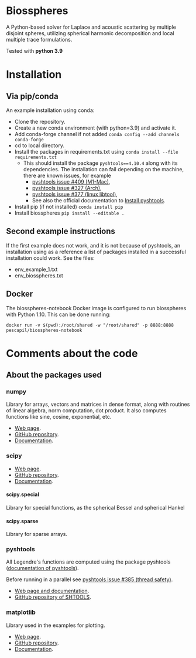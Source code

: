 # Biosspheres

A Python-based solver for Laplace and acoustic scattering by multiple disjoint spheres, utilizing spherical harmonic decomposition and local multiple trace formulations.

Tested with **python 3.9**

# Installation

## Via pip/conda

An example installation using conda:
- Clone the repository.
- Create a new conda environment (with python=3.9) and activate it.
- Add conda-forge channel if not added
`conda config --add channels conda-forge`
- cd to local directory.
- Install the packages in requirements.txt using
`conda install --file requirements.txt`
    - This should install the package `pyshtools==4.10.4` along with its 
dependencies. The installation
can fail depending on the machine, there are known issues, for example
      - [pyshtools issue #409 (M1-Mac)](https://github.com/SHTOOLS/SHTOOLS/issues/409#issuecomment-1749035288),
      - [pyshtools issue #327 (Arch)](https://github.com/SHTOOLS/SHTOOLS/issues/327#issuecomment-1531333702),
      - [pyshtools issue #377 (linux libtool)](https://github.com/SHTOOLS/SHTOOLS/issues/377#issuecomment-1531289262), 
      - See also the official documentation to [Install pyshtools](https://pypi.org/project/pyshtools/#installation).
- Install pip (if not installed)
`conda install pip`
- Install biosspheres
`pip install --editable .`

## Second example instructions

If the first example does not work, and it is not because of pyshtools, 
an installation using as a reference a list of packages installed in a 
successful installation could work. See the files:
- env_example_1.txt
- env_biosspheres.txt

## Docker

The biosspheres-notebook Docker image is configured to run biosspheres with Python 1.10. This can be done running:

```
docker run -v $(pwd):/root/shared -w "/root/shared" -p 8888:8888 pescapil/biosspheres-notebook
```

# Comments about the code

## About the packages used

### numpy

Library for arrays, vectors and matrices in dense format, along with routines of linear algebra, norm computation, dot product. It also computes functions like sine, cosine, exponential, etc.

- [Web page](https://numpy.org/).
- [GitHub repository](https://github.com/numpy/numpy).
- [Documentation](https://numpy.org/doc/stable/).

### scipy

- [Web page](https://scipy.org/).
- [GitHub repository](https://github.com/scipy/scipy).
- [Documentation](https://docs.scipy.org/doc/scipy/).

#### scipy.special

Library for special functions, as the spherical Bessel and spherical Hankel

#### scipy.sparse

Library for sparse arrays.

### pyshtools

All Legendre's functions are computed using the package pyshtools 
([documentation of pyshtools](https://shtools.github.io/SHTOOLS/index.html)).

Before running in a parallel see [pyshtools issue #385 (thread safety)](https://github.com/SHTOOLS/SHTOOLS/issues/385). 

- [Web page and documentation](https://shtools.github.io/SHTOOLS/).
- [GitHub repository of SHTOOLS](https://github.com/SHTOOLS/SHTOOLS).

### matplotlib

Library used in the examples for plotting.
- [Web page](https://matplotlib.org/).
- [GitHub repository](https://github.com/matplotlib/matplotlib).
- [Documentation](https://matplotlib.org/stable/users/index.html).

